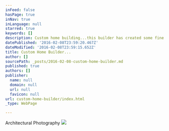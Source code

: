 ```yaml
---
inFeed: false
hasPage: true
inNav: true
inLanguage: null
starred: true
keywords: []
description: Custom home building...this builder has created some fine homes in the Boise area..
datePublished: '2016-02-08T23:59:20.467Z'
dateModified: '2016-02-08T23:59:15.652Z'
title: Custom Home Builder...
author: []
sourcePath: _posts/2016-02-08-custom-home-builder.md
published: true
authors: []
publisher:
  name: null
  domain: null
  url: null
  favicon: null
url: custom-home-builder/index.html
_type: WebPage

---
```

Architectural Photography
![](https://s3-us-west-2.amazonaws.com/the-grid-img/p/406613f5eaffe0eb29ef8c85581ca2b4aadd00fb.jpg)